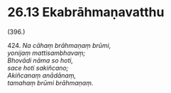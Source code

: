 # 26.13 Ekabrāhmaṇavatthu

(396.)

424\. _Na cāhaṃ brāhmaṇaṃ brūmi,_  
_yonijaṃ mattisambhavaṃ;_  
_Bhovādi nāma so hoti,_  
_sace hoti sakiñcano;_  
_Akiñcanaṃ anādānaṃ,_  
_tamahaṃ brūmi brāhmaṇaṃ._
